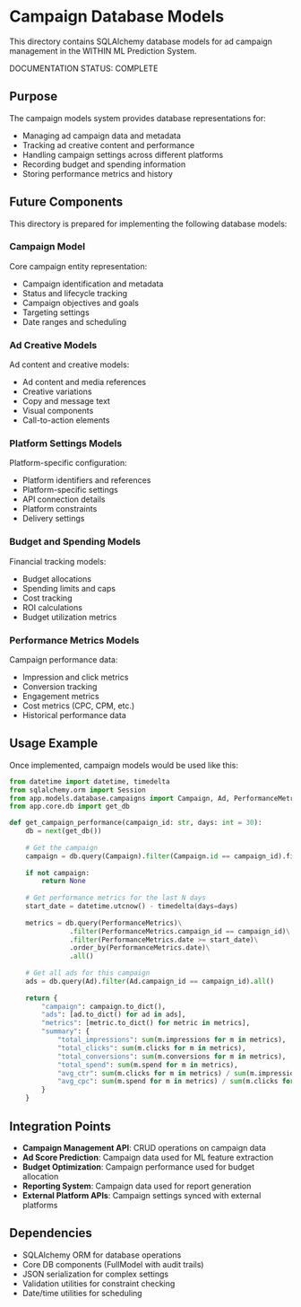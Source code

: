 # Campaign Database Models

This directory contains SQLAlchemy database models for ad campaign management in the WITHIN ML Prediction System.

DOCUMENTATION STATUS: COMPLETE

## Purpose

The campaign models system provides database representations for:
- Managing ad campaign data and metadata
- Tracking ad creative content and performance
- Handling campaign settings across different platforms
- Recording budget and spending information
- Storing performance metrics and history

## Future Components

This directory is prepared for implementing the following database models:

### Campaign Model

Core campaign entity representation:
- Campaign identification and metadata
- Status and lifecycle tracking
- Campaign objectives and goals
- Targeting settings
- Date ranges and scheduling

### Ad Creative Models

Ad content and creative models:
- Ad content and media references
- Creative variations
- Copy and message text
- Visual components
- Call-to-action elements

### Platform Settings Models

Platform-specific configuration:
- Platform identifiers and references
- Platform-specific settings
- API connection details
- Platform constraints
- Delivery settings

### Budget and Spending Models

Financial tracking models:
- Budget allocations
- Spending limits and caps
- Cost tracking
- ROI calculations
- Budget utilization metrics

### Performance Metrics Models

Campaign performance data:
- Impression and click metrics
- Conversion tracking
- Engagement metrics
- Cost metrics (CPC, CPM, etc.)
- Historical performance data

## Usage Example

Once implemented, campaign models would be used like this:

```python
from datetime import datetime, timedelta
from sqlalchemy.orm import Session
from app.models.database.campaigns import Campaign, Ad, PerformanceMetrics
from app.core.db import get_db

def get_campaign_performance(campaign_id: str, days: int = 30):
    db = next(get_db())
    
    # Get the campaign
    campaign = db.query(Campaign).filter(Campaign.id == campaign_id).first()
    
    if not campaign:
        return None
    
    # Get performance metrics for the last N days
    start_date = datetime.utcnow() - timedelta(days=days)
    
    metrics = db.query(PerformanceMetrics)\
               .filter(PerformanceMetrics.campaign_id == campaign_id)\
               .filter(PerformanceMetrics.date >= start_date)\
               .order_by(PerformanceMetrics.date)\
               .all()
    
    # Get all ads for this campaign
    ads = db.query(Ad).filter(Ad.campaign_id == campaign_id).all()
    
    return {
        "campaign": campaign.to_dict(),
        "ads": [ad.to_dict() for ad in ads],
        "metrics": [metric.to_dict() for metric in metrics],
        "summary": {
            "total_impressions": sum(m.impressions for m in metrics),
            "total_clicks": sum(m.clicks for m in metrics),
            "total_conversions": sum(m.conversions for m in metrics),
            "total_spend": sum(m.spend for m in metrics),
            "avg_ctr": sum(m.clicks for m in metrics) / sum(m.impressions for m in metrics) if sum(m.impressions for m in metrics) > 0 else 0,
            "avg_cpc": sum(m.spend for m in metrics) / sum(m.clicks for m in metrics) if sum(m.clicks for m in metrics) > 0 else 0
        }
    }
```

## Integration Points

- **Campaign Management API**: CRUD operations on campaign data
- **Ad Score Prediction**: Campaign data used for ML feature extraction
- **Budget Optimization**: Campaign performance used for budget allocation
- **Reporting System**: Campaign data used for report generation
- **External Platform APIs**: Campaign settings synced with external platforms

## Dependencies

- SQLAlchemy ORM for database operations
- Core DB components (FullModel with audit trails)
- JSON serialization for complex settings
- Validation utilities for constraint checking
- Date/time utilities for scheduling 
